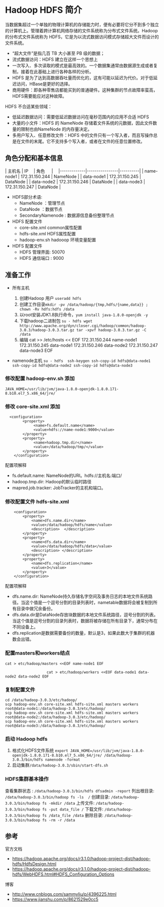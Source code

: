 # Hadoop HDFS 简介 

当数据集超过一个单独的物理计算机的存储能力时，便有必要将它分不到多个独立的计算机上。管理着跨计算机网络存储的文件系统称为分布式文件系统。Hadoop 的分布式文件系统称为 HDFS，它是为以流式数据访问模式存储超大文件而设计的文件系统。

* “超大文件”是指几百 TB 大小甚至 PB 级的数据；
* 流式数据访问：HDFS 建立在这样一个思想上
* 一次写入、多次读取的模式是最高效的。一个数据集通常由数据源生成或者复制，接着在此基础上进行各种各样的分析。
* HDFS 是为了达到高数据吞吐量而优化的，这有可能以延迟为代价。对于低延迟访问，HBase是更好的选择。
* 商用硬件：即各种零售店都能买到的普通硬件。这种集群的节点故障率蛮高，HDFS需要能应对这种故障。

HDFS 不合适某些领域：

* 低延迟数据访问：需要低延迟数据访问在毫秒范围内的应用不合适 HDFS
* 大量的小文件：HDFS 的 NameNode 存储着文件系统的元数据，因此文件数量的限制也由NameNode 的内存量决定。
* 多用户写入、任意修改文件：HDFS 中的文件只有一个写入者，而且写操作总是在文件的末尾。它不支持多个写入者，或者在文件的任意位置修改。

## 角色分配和基本信息

| 主机名      |    IP　        |  角色 　 |　
|-------------|----------------|----------|
| name-node1  | 172.31.150.244 | NameNode |
| data-node1  | 172.31.150.245 | DataNode |
| data-node2  | 172.31.150.246 | DataNode |
| data-node3  | 172.31.150.247 | DataNode |


* HDFS部分术语:
  * NameNode  ：管理节点
  * DataNode  ：数据节点
  * SecondaryNamenode : 数据源信息备份整理节点
* HDFS 配置文件
  * core-site.xml	 common属性配置
  * hdfs-site.xml    HDFS属性配置
  * hadoop-env.sh    hadooop 环境变量配置
* HDFS 配置文件
  * HDFS 管理界面: 50070
  * HDFS 通信端口 : 9000

## 准备工作

* 所有主机
  1. 创建Hadoop 用户 `useradd hdfs`
  2. 创建工作目录`mkdir -pv /data/hadoop/{tmp,hdfs/{name,data}} ; chown -Rv hdfs:hdfs /data`
  3. 以root安装JDK1.8执行命令，`yum install java-1.8.0-openjdk -y`
  4. 下载hadoop二进制包
`su - hdfs
wget http://www.apache.org/dyn/closer.cgi/hadoop/common/hadoop-3.0.3/hadoop-3.0.3.tar.gz
tar -xpvf hadoop-3.0.3.tar.gz -C /data
`
  5. 编辑 
cat >> /etc/hosts << EOF 
172.31.150.244 name-node1
172.31.150.245 data-node1
172.31.150.246 data-node2
172.31.150.247 data-node3 
EOF

* namenode主机
  `
  su - hdfs 
  ssh-keygen
  ssh-copy-id hdfs@data-node1
  ssh-copy-id hdfs@data-node2
  ssh-copy-id hdfs@data-node3
  `
			
### 修改配置 hadoop-env.sh 添加
`
JAVA_HOME=/usr/lib/jvm/java-1.8.0-openjdk-1.8.0.171-8.b10.el7_5.x86_64/jre/
`

### 修改 core-site.xml 添加

```
  <configuration>
        <property>
             <name>fs.default.name</name>
             <value>hdfs://name-node1:9000</value>
        </property>
        <property>
             <name>hadoop.tmp.dir</name>
             <value>/data/hadoop/tmp/</value>
        </property>
    </configuration>
```

配置项解释

* fs.default.name: NameNode的URI。hdfs://主机名:端口/
* hadoop.tmp.dir: Hadoop的默认临时路径
* mapred.job.tracker: JobTracker的主机和端口。

### 修改配置文件 hdfs-site.xml

```
    <configuration>
        <property>
            <name>dfs.name.dir</name>
            <value>/data/hadoop/hdfs/name</value>
            <description>  </description>
        </property>
        <property>
            <name>dfs.data.dir</name>
            <value>/data/hadoop/hdfs/data</value>
            <description> </description>
        </property>
        <property>
            <name>dfs.replication</name>
            <value>3</value>
        </property>
    </configuration>
```
配置项解释

* dfs.name.dir: NameNode持久存储名字空间及事务日志的本地文件系统路径。当这个值是一个逗号分割的目录列表时，nametable数据将会被复制到所有目录中做冗余备份。
* dfs.data.dir是DataNode存放块数据的本地文件系统路径，逗号分割的列表。当这个值是逗号分割的目录列表时，数据将被存储在所有目录下，通常分布在不同设备上。
* dfs.replication是数据需要备份的数量，默认是3，如果此数大于集群的机器数会出错。

### 配置masters和workers结点
`
cat > etc/hadoop/masters <<EOF
name-node1
EOF
`					
   
` 					
cat > etc/hadoop/workers <<EOF
data-node1
data-node2
data-node2
EOF
`
### 复制配置文件

```
cd /data/hadoop-3.0.3/etc/hadoop/
scp hadoop-env.sh core-site.xml hdfs-site.xml masters workers root@data-node1:/data/hadoop-3.0.3/etc/hadoop/
scp hadoop-env.sh core-site.xml hdfs-site.xml masters workers root@data-node2:/data/hadoop-3.0.3/etc/hadoop/
scp hadoop-env.sh core-site.xml hdfs-site.xml masters workers root@data-node3:/data/hadoop-3.0.3/etc/hadoop/
```    					

### 启动 Hadoop hdfs

1. 格式化HDFS文件系统
`export JAVA_HOME=/usr/lib/jvm/java-1.8.0-openjdk-1.8.0.171-8.b10.el7_5.x86_64/jre/
/data/hadoop-3.0.3/bin/hdfs namenode -format
`
2. 启动集群`/data/hadoop-3.0.3/sbin/start-dfs.sh`

### HDFS集群基本操作

查看集群状态 : `/data/hadoop-3.0.3/bin/hdfs dfsadmin -report`
列出根目录: `/data/hadoop-3.0.3/bin/hadoop fs -ls  /`
创建目录: `/data/hadoop-3.0.3/bin/hadoop fs -mkdir /data`
上传文件: `/data/hadoop-3.0.3/bin/hadoop fs -put data_file /`
下载文件: `/data/hadoop-3.0.3/bin/hadoop fs /data_file /data`
删除目录: `/data/hadoop-3.0.3/bin/hadoop fs -rm -r /data`


## 参考

官方文档

* https://hadoop.apache.org/docs/r3.1.0/hadoop-project-dist/hadoop-hdfs/HdfsDesign.html
* https://hadoop.apache.org/docs/r3.1.0/hadoop-project-dist/hadoop-hdfs/WebHDFS.html#HDFS_Configuration_Options

博客

* http://www.cnblogs.com/sammyliu/p/4396225.html
* https://www.jianshu.com/p/8621529e0cc5


